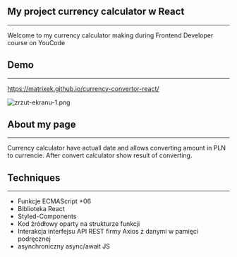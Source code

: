 ## My project currency calculator w React
---

Welcome to my currency calculator making during Frontend Developer course on YouCode

## Demo
---

https://matrixek.github.io/currency-convertor-react/

![zrzut-ekranu-1.png](https://i.postimg.cc/L6S0KHGM/Bez-tytu-u.png)

## About my page
---
Currency calculator have actuall date and allows converting amount in PLN to currencie. After convert calculator show result of converting.

## Techniques
---
- Funkcje ECMAScript +06
- Biblioteka React 
- Styled-Components
- Kod źródłowy oparty na strukturze funkcji
- Interakcja interfejsu API REST firmy Axios z danymi w pamięci podręcznej
- asynchroniczny async/await JS





